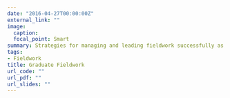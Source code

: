 ```yaml
---
date: "2016-04-27T00:00:00Z"
external_link: ""
image:
  caption: 
  focal_point: Smart
summary: Strategies for managing and leading fieldwork successfully as a graduate student
tags:
- Fieldwork
title: Graduate Fieldwork
url_code: ""
url_pdf: ""
url_slides: ""
---
```


